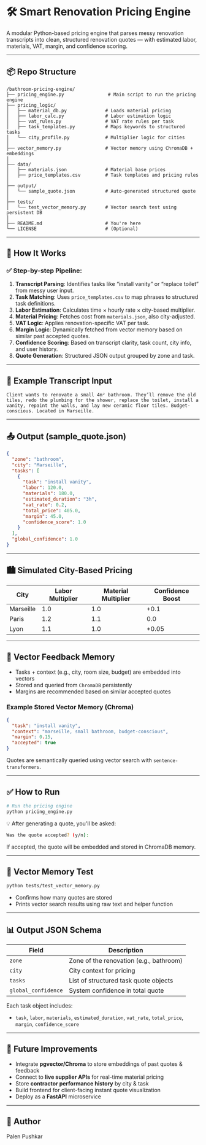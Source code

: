 
# 🛠️ Smart Renovation Pricing Engine

A modular Python-based pricing engine that parses messy renovation transcripts into clean, structured renovation quotes — with estimated labor, materials, VAT, margin, and confidence scoring.

---

## 📦 Repo Structure

```
/bathroom-pricing-engine/
├── pricing_engine.py                # Main script to run the pricing engine
├── pricing_logic/
│   ├── material_db.py              # Loads material pricing
│   ├── labor_calc.py               # Labor estimation logic
│   ├── vat_rules.py                # VAT rate rules per task
│   ├── task_templates.py           # Maps keywords to structured tasks
│   └── city_profile.py             # Multiplier logic for cities
│
├── vector_memory.py                # Vector memory using ChromaDB + embeddings
│
├── data/
│   ├── materials.json              # Material base prices
│   ├── price_templates.csv         # Task templates and pricing rules
│
├── output/
│   └── sample_quote.json           # Auto-generated structured quote
│
├── tests/
│   └── test_vector_memory.py       # Vector search test using persistent DB
│
├── README.md                       # You're here
└── LICENSE                         # (Optional)
```

---

## 🧠 How It Works

### ✅ Step-by-step Pipeline:

1. **Transcript Parsing**: Identifies tasks like “install vanity” or “replace toilet” from messy user input.
2. **Task Matching**: Uses `price_templates.csv` to map phrases to structured task definitions.
3. **Labor Estimation**: Calculates time × hourly rate × city-based multiplier.
4. **Material Pricing**: Fetches cost from `materials.json`, also city-adjusted.
5. **VAT Logic**: Applies renovation-specific VAT per task.
6. **Margin Logic**: Dynamically fetched from vector memory based on similar past accepted quotes.
7. **Confidence Scoring**: Based on transcript clarity, task count, city info, and user history.
8. **Quote Generation**: Structured JSON output grouped by zone and task.

---

## 💬 Example Transcript Input

```
Client wants to renovate a small 4m² bathroom. They’ll remove the old tiles, redo the plumbing for the shower, replace the toilet, install a vanity, repaint the walls, and lay new ceramic floor tiles. Budget-conscious. Located in Marseille.
```

---

## 📤 Output (sample_quote.json)

```json
{
  "zone": "bathroom",
  "city": "Marseille",
  "tasks": [
    {
      "task": "install vanity",
      "labor": 120.0,
      "materials": 180.0,
      "estimated_duration": "3h",
      "vat_rate": 0.2,
      "total_price": 405.0,
      "margin": 45.0,
      "confidence_score": 1.0
    }
  ],
  "global_confidence": 1.0
}
```

---

## 🏙️ Simulated City-Based Pricing

| City      | Labor Multiplier | Material Multiplier | Confidence Boost |
|-----------|------------------|---------------------|------------------|
| Marseille | 1.0              | 1.0                 | +0.1             |
| Paris     | 1.2              | 1.1                 |  0.0             |
| Lyon      | 1.1              | 1.0                 | +0.05            |

---

## 🔁 Vector Feedback Memory

- Tasks + context (e.g., city, room size, budget) are embedded into vectors
- Stored and queried from `ChromaDB` persistently
- Margins are recommended based on similar accepted quotes

### Example Stored Vector Memory (Chroma)

```json
{
  "task": "install vanity",
  "context": "marseille, small bathroom, budget-conscious",
  "margin": 0.15,
  "accepted": true
}
```

Quotes are semantically queried using vector search with `sentence-transformers`.

---

## ✅ How to Run

```bash
# Run the pricing engine
python pricing_engine.py
```

💡 After generating a quote, you'll be asked:

```bash
Was the quote accepted? (y/n):
```

If accepted, the quote will be embedded and stored in ChromaDB memory.

---

## 🧪 Vector Memory Test

```bash
python tests/test_vector_memory.py
```

- Confirms how many quotes are stored
- Prints vector search results using raw text and helper function

---

## 📊 Output JSON Schema

| Field              | Description                              |
|-------------------|------------------------------------------|
| `zone`            | Zone of the renovation (e.g., bathroom)   |
| `city`            | City context for pricing                  |
| `tasks`           | List of structured task quote objects     |
| `global_confidence` | System confidence in total quote        |

Each task object includes:
- `task`, `labor`, `materials`, `estimated_duration`, `vat_rate`, `total_price`, `margin`, `confidence_score`

---

## 🔮 Future Improvements

- Integrate **pgvector/Chroma** to store embeddings of past quotes & feedback
- Connect to **live supplier APIs** for real-time material pricing
- Store **contractor performance history** by city & task
- Build frontend for client-facing instant quote visualization
- Deploy as a **FastAPI** microservice

---

## 👤 Author

Palen Pushkar
